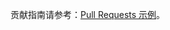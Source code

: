 贡献指南请参考：[Pull Requests 示例](https://ayugespidertools.readthedocs.io/en/latest/additional/contribute.html)。
